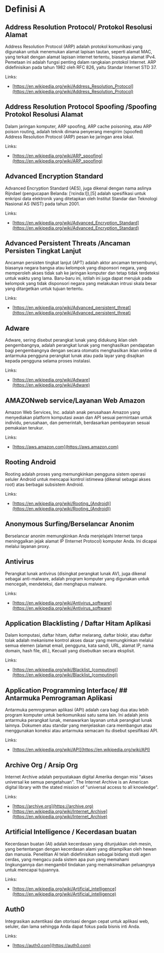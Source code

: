# Definisi A

## Address Resolution Protocol/  Protokol Resolusi Alamat

Address Resolution Protocol (ARP) adalah protokol komunikasi yang digunakan untuk menemukan alamat lapisan tautan, seperti alamat MAC, yang terkait dengan alamat lapisan internet tertentu, biasanya alamat IPv4.
Pemetaan ini adalah fungsi penting dalam rangkaian protokol Internet.
ARP didefinisikan pada tahun 1982 oleh RFC 826, yaitu Standar Internet STD 37.

Links:

- [https://en.wikipedia.org/wiki/Address_Resolution_Protocol](https://en.wikipedia.org/wiki/Address_Resolution_Protocol)

## Address Resolution Protocol Spoofing /Spoofing Protokol Resolusi Alamat

Dalam jaringan komputer, ARP spoofing, ARP cache poisoning, atau ARP poison routing, adalah teknik dimana penyerang mengirim (spoofed) Address Resolution Protocol (ARP) pesan ke jaringan area lokal.

Links:

- [https://en.wikipedia.org/wiki/ARP_spoofing](https://en.wikipedia.org/wiki/ARP_spoofing)

## Advanced Encryption Standard

Advanced Encryption Standard (AES), juga dikenal dengan nama aslinya Rijndael (pengucapan Belanda: [ˈrɛindaːl]),[5] adalah spesifikasi untuk enkripsi data elektronik yang ditetapkan oleh Institut Standar dan Teknologi Nasional AS (NIST) pada tahun 2001.

Links:

- [https://en.wikipedia.org/wiki/Advanced_Encryption_Standard](https://en.wikipedia.org/wiki/Advanced_Encryption_Standard)

## Advanced Persistent Threats /Ancaman Persisten Tingkat Lanjut

Ancaman persisten tingkat lanjut (APT) adalah aktor ancaman tersembunyi, biasanya negara bangsa atau kelompok yang disponsori negara, yang memperoleh akses tidak sah ke jaringan komputer dan tetap tidak terdeteksi untuk waktu yang lama.
Baru-baru ini, istilah ini juga dapat merujuk pada kelompok yang tidak disponsori negara yang melakukan intrusi skala besar yang ditargetkan untuk tujuan tertentu.

Links:

- [https://en.wikipedia.org/wiki/Advanced_persistent_threat](https://en.wikipedia.org/wiki/Advanced_persistent_threat)

## Adware

Adware, sering disebut perangkat lunak yang didukung iklan oleh pengembangnya, adalah perangkat lunak yang menghasilkan pendapatan bagi pengembangnya dengan secara otomatis menghasilkan iklan online di antarmuka pengguna perangkat lunak atau pada layar yang disajikan kepada pengguna selama proses instalasi.

Links:

- [https://en.wikipedia.org/wiki/Adware](https://en.wikipedia.org/wiki/Adware)

## AMAZONweb service/Layanan Web Amazon

Amazon Web Services, Inc. adalah anak perusahaan Amazon yang menyediakan platform komputasi awan dan API sesuai permintaan untuk individu, perusahaan, dan pemerintah, berdasarkan pembayaran sesuai pemakaian terukur.

Links:

- [https://aws.amazon.com](https://aws.amazon.com)

## Rooting Android

Rooting adalah proses yang memungkinkan pengguna sistem operasi seluler Android untuk mencapai kontrol istimewa (dikenal sebagai akses root) atas berbagai subsistem Android.

Links:

- [https://en.wikipedia.org/wiki/Rooting_(Android)](https://en.wikipedia.org/wiki/Rooting_(Android))

## Anonymous Surfing/Berselancar Anonim

Berselancar anonim memungkinkan Anda menjelajahi Internet tanpa meninggalkan jejak alamat IP (Internet Protocol) komputer Anda.
Ini dicapai melalui layanan proxy.

## Antivirus

Perangkat lunak antivirus (disingkat perangkat lunak AV), juga dikenal sebagai anti-malware, adalah program komputer yang digunakan untuk mencegah, mendeteksi, dan menghapus malware.

Links:

- [https://en.wikipedia.org/wiki/Antivirus_software](https://en.wikipedia.org/wiki/Antivirus_software)

## Application Blacklisting / Daftar Hitam Aplikasi

Dalam komputasi, daftar hitam, daftar melarang, daftar blokir, atau daftar tolak adalah mekanisme kontrol akses dasar yang memungkinkan melalui semua elemen (alamat email, pengguna, kata sandi, URL, alamat IP, nama domain, hash file, dll.), Kecuali yang disebutkan secara eksplisit.

Links:

- [https://en.wikipedia.org/wiki/Blacklist_(computing)](https://en.wikipedia.org/wiki/Blacklist_(computing))

## Application Programming Interface/ ## Antarmuka Pemrograman Aplikasi

Antarmuka pemrograman aplikasi (API) adalah cara bagi dua atau lebih program komputer untuk berkomunikasi satu sama lain.
Ini adalah jenis antarmuka perangkat lunak, menawarkan layanan untuk perangkat lunak lainnya.
Dokumen atau standar yang menjelaskan cara membangun atau menggunakan koneksi atau antarmuka semacam itu disebut spesifikasi API.

Links:

- [https://en.wikipedia.org/wiki/API](https://en.wikipedia.org/wiki/API)

## Archive Org / Arsip Org

Internet Archive adalah perpustakaan digital Amerika dengan misi "akses universal ke semua pengetahuan".
The Internet Archive is an American digital library with the stated mission of "universal access to all knowledge".

Links:

- [https://archive.org](https://archive.org)
- [https://en.wikipedia.org/wiki/Internet_Archive](https://en.wikipedia.org/wiki/Internet_Archive)

## Artificial Intelligence / Kecerdasan buatan

Kecerdasan buatan (AI) adalah kecerdasan yang ditunjukkan oleh mesin, yang bertentangan dengan kecerdasan alami yang ditampilkan oleh hewan dan manusia.
Penelitian AI telah didefinisikan sebagai bidang studi agen cerdas, yang mengacu pada sistem apa pun yang memahami lingkungannya dan mengambil tindakan yang memaksimalkan peluangnya untuk mencapai tujuannya.

Links:

- [https://en.wikipedia.org/wiki/Artificial_intelligence](https://en.wikipedia.org/wiki/Artificial_intelligence)

## Auth0

Integrasikan autentikasi dan otorisasi dengan cepat untuk aplikasi web, seluler, dan lama sehingga Anda dapat fokus pada bisnis inti Anda.

Links:

- [https://auth0.com](https://auth0.com)
